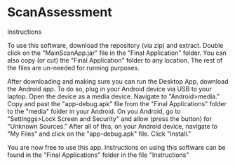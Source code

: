# ScanAssessment
Instructions

To use this software, download the repository (via zip) and extract. Double click on the "MainScanApp.jar" file in the "Final Application" folder. 
You can also copy (or cut) the "Final Application" folder to any location. The rest of the files are un-needed for running purposes.

After downloading and making sure you can run the Desktop App, download the Android app. To do so, plug in your Android device via USB to your laptop. Open the device as a media device.
Navigate to "Android>media." Copy and past the "app-debug.apk" file from the "Final Applications" folder to the "media" folder in your Android. On you Android, go to "Settinggs>Lock Screen and Security" and allow (press the button) for "Unknown Sources."
After all of this, on your Android device, navigate to "My Files" and click on the "app-debug.apk" file. Click "Install." 

You are now free to use this app. Instructions on using this software can be found in the "Final Applications" folder in the file "Instructions"
